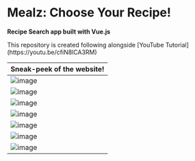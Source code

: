 # Mealz: Choose Your Recipe!
**Recipe Search app built with Vue.js**
<p> This repository is created following alongside [YouTube Tutorial](https://youtu.be/cfiN8lCA3RM) </p>

| Sneak-peek of the website! |
|----------------------------|
| ![image](https://github.com/user-attachments/assets/dd078370-6fe4-4bd3-8f64-46662ef2114b) |
| ![image](https://github.com/user-attachments/assets/05d034e6-e790-40f4-9e13-566b42635ce1) |
| ![image](https://github.com/user-attachments/assets/dbcf40c8-31d6-4ce7-aa9e-efef963fb21d) |
| ![image](https://github.com/user-attachments/assets/1c7c60ee-a8a3-4f67-a66e-12525573a949) |
| ![image](https://github.com/user-attachments/assets/60c2858d-8414-46c0-84df-670d1d2bd20f) |
| ![image](https://github.com/user-attachments/assets/701a28ff-02be-4cf9-b8d2-7f434be5e1e8) |
| ![image](https://github.com/user-attachments/assets/6a6d93c6-48bb-4edc-a577-0cc2ca91fc1e) |
